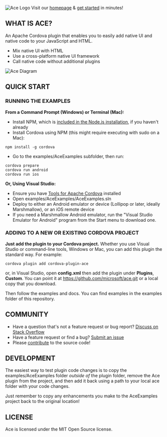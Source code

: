 ![Ace Logo](http://microsoft.github.io/ace/assets/images/logo/ace.png) Visit our [homepage](http://microsoft.github.io/ace/) & [get started](http://microsoft.github.io/ace/docs/getting-started/) in minutes!

## WHAT IS ACE?

An Apache Cordova plugin that enables you to easily add native UI and native code to your JavaScript and HTML.

* Mix native UI with HTML
* Use a cross-platform native UI framework
* Call native code without additional plugins

![Ace Diagram](http://microsoft.github.io/ace/assets/images/github/intro.png)

## QUICK START

### RUNNING THE EXAMPLES
**From a Command Prompt (Windows) or Terminal (Mac):**

* Install NPM, which is [included in the Node.js installation](https://nodejs.org/en/download/), if you haven't already
* Install Cordova using NPM (this might require executing with sudo on a Mac):
```
npm install -g cordova
```
* Go to the examples/AceExamples subfolder, then run:
```
cordova prepare
cordova run android
cordova run ios
```
**Or, Using Visual Studio:**

* Ensure you have [Tools for Apache Cordova](https://www.visualstudio.com/en-us/features/cordova-vs.aspx) installed
* Open examples/AceExamples/AceExamples.sln
* Deploy to either an Android emulator or device (Lollipop or later, ideally Marshmallow), or an iOS remote device
* If you need a Marshmallow Android emulator, run the "Visual Studio Emulator for Android" program from the Start menu to download one.

### ADDING TO A NEW OR EXISTING CORDOVA PROJECT
**Just add the plugin to your Cordova project.** Whether you use Visual Studio or command-line tools, Windows or Mac, you can add this plugin the standard way.  For example:
```
cordova plugin add cordova-plugin-ace
```
or, in Visual Studio, open **config.xml** then add the plugin under **Plugins**, **Custom**. You can point it at https://github.com/microsoft/ace.git or a local copy that you download.

Then follow the examples and docs. You can find examples in the examples folder of this repository.

## COMMUNITY

* Have a question that's not a feature request or bug report? [Discuss on Stack Overflow](https://stackoverflow.com/questions/tagged/ace-plugin)
* Have a feature request or find a bug? [Submit an issue](https://github.com/microsoft/ace/issues)
* Please [contribute](https://github.com/microsoft/ace/blob/master/CONTRIBUTING.md) to the source code!

## DEVELOPMENT

The easiest way to test plugin code changes is to copy the examples/AceExamples folder *outside of* the plugin folder, 
remove the Ace plugin from the project, and then add it back using a path to your local ace folder with your code changes.

Just remember to copy any enhancements you make to the AceExamples project back to the original location!

## LICENSE

Ace is licensed under the MIT Open Source license.
